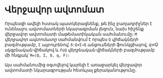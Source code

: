 # Վերջավոր ավտոմատ

Որպեսզի ավելի հստակ պատկերացնենք, թե ինչ բաղադրիչներ 
է ունենալու ավտոմատների նկարագրման լեզուն, նախ հիշենք 
վերջավոր ավտոմատի մաթեմատիկական սահմանումը։ `M` _վերջավոր ավտոմատը_ 
սահմանվում է որպես `Q` _վիճակների_ բազմությամբ, `Σ` _այբուբենով_,
`δ:Q×Σ→Q` _անցումների_ ֆունկցիայով, _q∊Q_
_սկզբնական_ վիճակով և `F⊆Q` _վերջնական_ վիճակների բազմությամբ
մի հնգյակ՝ `M=⟨Q, Σ, δ, q, F⟩`։

Այս սահմանումից օգտվելով կարելի է առաջարկել վերջավոր ավտոմատի
նկարագրության հետևյալ քերականությունը.

